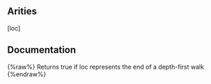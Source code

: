 ## Arities
[loc]

## Documentation
{%raw%}
Returns true if loc represents the end of a depth-first walk
{%endraw%}
